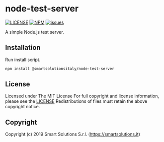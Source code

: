 # node-test-server

[![LICENSE](https://img.shields.io/github/license/smartsolutionsitaly/node-test-server.svg)](LICENSE)
[![NPM](https://img.shields.io/badge/npm-%40smartsolutionsitaly%2Fnode--test--server-brightgreen.svg)](https://github.com/smartsolutionsitaly/node-test-server)
[![issues](https://img.shields.io/github/issues/smartsolutionsitaly/node-test-server.svg)](https://github.com/smartsolutionsitaly/node-test-server/issues)

A simple Node.js test server.

## Installation

Run install script.

``` bash
npm install @smartsolutionsitaly/node-test-server
```

## License
Licensed under The MIT License
For full copyright and license information, please see the [LICENSE](LICENSE)
Redistributions of files must retain the above copyright notice.

## Copyright
Copyright (c) 2019 Smart Solutions S.r.l. (https://smartsolutions.it)
